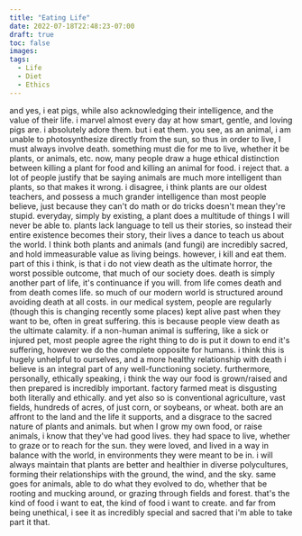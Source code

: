 ```yaml
---
title: "Eating Life"
date: 2022-07-18T22:48:23-07:00
draft: true
toc: false
images:
tags:
  - Life
  - Diet
  - Ethics
---
```


and yes, i eat pigs, while also acknowledging their intelligence, and the value of their life. i marvel almost every day at how smart, gentle, and loving pigs are. i absolutely adore them. but i eat them. you see, as an animal, i am unable to photosynthesize directly from the sun, so thus in order to live, I must always involve death. something must die for me to live, whether it be plants, or animals, etc.
now, many people draw a huge ethical distinction between killing a plant for food and killing an animal for food. i reject that.
a lot of people justify that be saying animals are much more intelligent than plants, so that makes it wrong. i disagree, i think plants are our oldest teachers, and possess a much grander intelligence than most people believe, just because they can't do math or do tricks doesn't mean they're stupid. everyday, simply by existing, a plant does a multitude of things I will never be able to.
plants lack language to tell us their stories, so instead their entire existence becomes their story, their lives a dance to teach us about the world.
I think both plants and animals (and fungi) are incredibly sacred, and hold immeasurable value as living beings. however, i kill and eat them.
part of this i think, is that i do not view death as the ultimate horror, the worst possible outcome, that much of our society does. death is simply another part of life, it's continuance if you will. from life comes death and from death comes life. so much of our modern world is structured around avoiding death at all costs. in our medical system, people are regularly (though this is changing recently some places) kept alive past when they want to be, often in great suffering. this is because people view death as the ultimate calamity. if a non-human animal is suffering, like a sick or injured pet, most people agree the right thing to do is put it down to end it's suffering, however we do the complete opposite for humans. i think this is hugely unhelpful to ourselves, and a more healthy relationship with death i believe is an integral part of any well-functioning society.
furthermore, personally, ethically speaking, i think the way our food is grown/raised and then prepared is incredibly important. factory farmed meat is disgusting both literally and ethically. and yet also so is conventional agriculture, vast fields, hundreds of acres, of just corn, or soybeans, or wheat. both are an affront to the land and the life it supports, and a disgrace to the sacred nature of plants and animals.
but when I grow my own food, or raise animals, i know that they've had good lives. they had space to live, whether to graze or to reach for the sun. they were loved, and lived in a way in balance with the world, in environments they were meant to be in. i will always maintain that plants are better and healthier in diverse polycultures, forming their relationships with the ground, the wind, and the sky. same goes for animals, able to do what they evolved to do, whether that be rooting and mucking around, or grazing through fields and forest.
that's the kind of food i want to eat, the kind of food i want to create. and far from being unethical, i see it as incredibly special and sacred that i'm able to take part it that.
